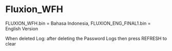 # Fluxion_WFH
FLUXION_WFH.bin = Bahasa Indonesia,
FLUXION_ENG_FINAL1.bin = English Version

When deleted Log: after deleting the Password Logs then press REFRESH to clear
